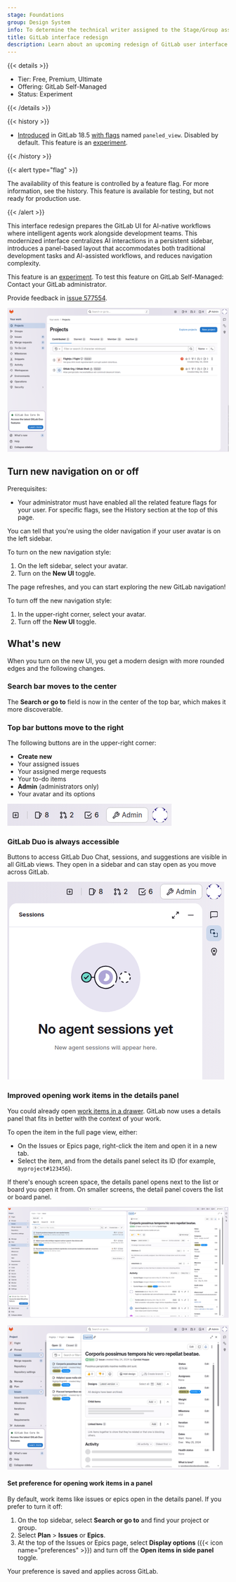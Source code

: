 ```yaml
---
stage: Foundations
group: Design System
info: To determine the technical writer assigned to the Stage/Group associated with this page, see https://handbook.gitlab.com/handbook/product/ux/technical-writing/#assignments
title: GitLab interface redesign
description: Learn about an upcoming redesign of GitLab user interface.
---
```


{{< details >}}

- Tier: Free, Premium, Ultimate
- Offering: GitLab Self-Managed
- Status: Experiment

{{< /details >}}

{{< history >}}

- [Introduced](https://gitlab.com/groups/gitlab-org/-/epics/18710) in GitLab 18.5 [with flags](../administration/feature_flags/_index.md) named `paneled_view`.
  Disabled by default. This feature is an [experiment](../policy/development_stages_support.md).

{{< /history >}}

{{< alert type="flag" >}}

The availability of this feature is controlled by a feature flag.
For more information, see the history.
This feature is available for testing, but not ready for production use.

{{< /alert >}}

This interface redesign prepares the GitLab UI for AI-native workflows where intelligent agents
work alongside development teams.
This modernized interface centralizes AI interactions in a persistent sidebar, introduces
a panel-based layout that accommodates both traditional development tasks and AI-assisted workflows,
and reduces navigation complexity.

This feature is an [experiment](../policy/development_stages_support.md).
To test this feature on GitLab Self-Managed: Contact your GitLab administrator.

Provide feedback in [issue 577554](https://gitlab.com/gitlab-org/gitlab/-/issues/577554).

![Projects page with the new UI.](img/paneled_view_projects_v18_5.png)

## Turn new navigation on or off

Prerequisites:

- Your administrator must have enabled all the related feature flags for your user.
  For specific flags, see the History section at the top of this page.

You can tell that you're using the older navigation if your user avatar is on the left sidebar.

To turn on the new navigation style:

1. On the left sidebar, select your avatar.
1. Turn on the **New UI** toggle.

The page refreshes, and you can start exploring the new GitLab navigation!

To turn off the new navigation style:

1. In the upper-right corner, select your avatar.
1. Turn off the **New UI** toggle.

## What's new

When you turn on the new UI, you get a modern design with more rounded edges and the following changes.

### Search bar moves to the center

The **Search or go to** field is now in the center of the top bar, which makes it more discoverable.

### Top bar buttons move to the right

The following buttons are in the upper-right corner:

- **Create new**
- Your assigned issues
- Your assigned merge requests
- Your to-do items
- **Admin** (administrators only)
- Your avatar and its options

![Top bar buttons with the new UI.](img/paneled_view_top_buttons_v18_5.png)

### GitLab Duo is always accessible

Buttons to access GitLab Duo Chat, sessions, and suggestions are visible in all GitLab views.
They open in a sidebar and can stay open as you move across GitLab.

![GitLab Duo buttons with the new UI](img/paneled_view_duo_sidebar_v18_5.png)

### Improved opening work items in the details panel

You could already open [work items in a drawer](project/issues/managing_issues.md#open-issues-in-a-drawer).
GitLab now uses a details panel that fits in better with the context of your work.

To open the item in the full page view, either:

- On the Issues or Epics page, right-click the item and open it in a new tab.
- Select the item, and from the details panel select its ID (for example, `myproject#123456`).

If there's enough screen space, the details panel opens next to the list or board you open it from.
On smaller screens, the detail panel covers the list or board panel.

![Issue opened in a panel side by side with the Issues panel.](img/paneled_view_issue_drawer_v18_5.png)

![Issue opened in a panel covering part of the Issues panel.](img/paneled_view_issue_drawer_overlap_v18_5.png)

#### Set preference for opening work items in a panel

By default, work items like issues or epics open in the details panel.
If you prefer to turn it off:

1. On the top sidebar, select **Search or go to** and find your project or group.
1. Select **Plan** > **Issues** or **Epics**.
1. At the top of the Issues or Epics page, select **Display options** ({{< icon name="preferences" >}})
   and turn off the **Open items in side panel** toggle.

Your preference is saved and applies across GitLab.
